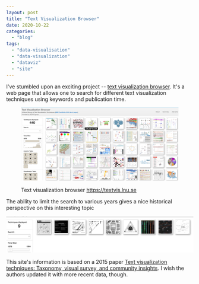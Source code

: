 ```yaml
---
layout: post
title: "Text Visualization Browser"
date: 2020-10-22
categories: 
  - "blog"
tags: 
  - "data-visualisation"
  - "data-visualization"
  - "dataviz"
  - "site"
---
```


I've stumbled upon an exciting project -- [text visualization browser](https://textvis.lnu.se/). It's a web page that allows one to search for different text visualization techniques using keywords and publication time. 

<figure>

![](/assets/images/2020/10/image-6.png?w=1024)

<figcaption>

Text visualization browser https://textvis.lnu.se

</figcaption>

</figure>

The ability to limit the search to various years gives a nice historical perspective on this interesting topic

![](/assets/images/2020/10/image-7.png?w=1024)

This site's information is based on a 2015 paper [Text visualization techniques: Taxonomy, visual survey, and community insights](https://ieeexplore.ieee.org/document/7156366). I wish the authors updated it with more recent data, though.
